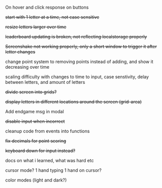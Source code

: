 On hover and click response on buttons

~~start with 1 letter at a time, not case sensitive~~

~~resize letters larger over time~~

~~leaderboard updating is broken, not reflecting localstorage properly~~

~~Screenshake not working properly, only a short window to trigger it after letter changes~~

change point system to removing points instead of adding, and show it decreasing over time

scaling difficulty with changes to time to input, case senstivity, delay between letters, and amount of letters

~~divide screen into grids?~~

~~display letters in different locations around the screen (grid-area)~~

Add endgame msg in modal

~~disable input when incorrect~~

cleanup code from events into functions 

~~fix decimals for point scoring~~

~~keyboard down for input instead?~~

docs on what i learned, what was hard etc

cursor mode? 1 hand typing 1 hand on cursor?

color modes (light and dark?)
